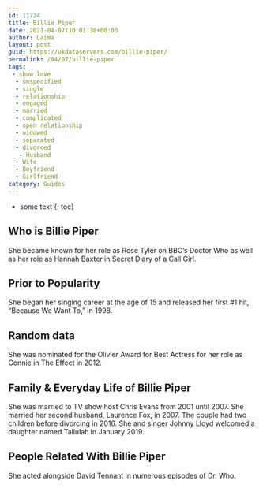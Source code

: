 ```yaml
---
id: 11724
title: Billie Piper
date: 2021-04-07T10:01:38+00:00
author: Laima
layout: post
guid: https://ukdataservers.com/billie-piper/
permalink: /04/07/billie-piper
tags:
 - show love
  - unspecified
  - single
  - relationship
  - engaged
  - married
  - complicated
  - open relationship
  - widowed
  - separated
  - divorced
   - Husband
  - Wife
  - Boyfriend
  - Girlfriend
category: Guides
---
```


* some text
{: toc}


## Who is Billie Piper
                  
                  
                  
She became known for her role as Rose Tyler on BBC&#8217;s Doctor Who as well as her role as Hannah Baxter in Secret Diary of a Call Girl.
                  
              
            
              
            
                
                
                
## Prior to Popularity
                  
                  
                  
She began her singing career at the age of 15 and released her first #1 hit, &#8220;Because We Want To,&#8221; in 1998.
                  
              
            
              
            
                
                
                
## Random data
                  
                  
                  
She was nominated for the Olivier Award for Best Actress for her role as Connie in The Effect in 2012.
                  
              
            
              
            
                
                
                
## Family & Everyday Life of Billie Piper
                  
                  
                  
She was married to TV show host Chris Evans from 2001 until 2007. She married her second husband, Laurence Fox, in 2007. The couple had two children before divorcing in 2016. She and singer Johnny Lloyd welcomed a daughter named Tallulah in January 2019.
                  
              
            
              
            
                
                
                
## People Related With Billie Piper
                  
                  
                  
She acted alongside David Tennant in numerous episodes of Dr. Who.
                  
              
            
              
            
                
              
            
              
              
            
            
              
            
          
          
          